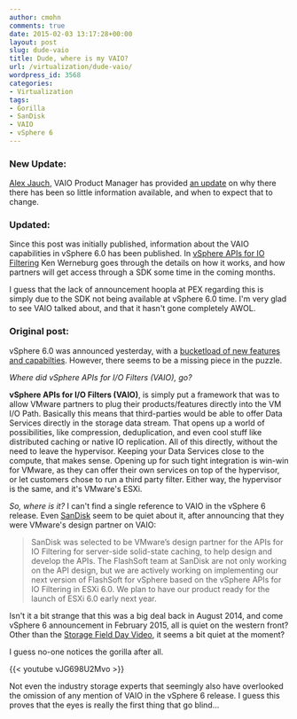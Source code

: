 ```yaml
---
author: cmohn
comments: true
date: 2015-02-03 13:17:28+00:00
layout: post
slug: dude-vaio
title: Dude, where is my VAIO?
url: /virtualization/dude-vaio/
wordpress_id: 3568
categories:
- Virtualization
tags:
- Gorilla
- SanDisk
- VAIO
- vSphere 6
---
```


### New Update:

[Alex Jauch](http://twitter.com/ajauch), VAIO Product Manager has provided [an update](http://vninja.net/virtualization/dude-vaio/#comment-16019) on why there there has been so little information available, and when to expect that to change.


<!--more-->

### Updated:



Since this post was initially published, information about the VAIO capabilities in vSphere 6.0 has been published. In [vSphere APIs for IO Filtering](http://blogs.vmware.com/vsphere/2015/02/vaio_filters.html) Ken Werneburg goes through the details on how it works, and how partners will get access through a SDK some time in the coming months.

I guess that the lack of announcement hoopla at PEX regarding this is simply due to the SDK not being available at vSphere 6.0 time. I'm very glad to see VAIO talked about, and that it hasn't gone completely AWOL.



### Original post:



vSphere 6.0 was announced yesterday, with a [bucketload of new features and capabilties](http://www.yellow-bricks.com/2015/02/03/vsphere-6-0-finally-announced/). However, there seems to be a missing piece in the puzzle.

_Where did vSphere APIs for I/O Filters (VAIO), go?_

**vSphere APIs for I/O Filters (VAIO)**, is simply put a framework that was to allow VMware partners to plug their products/features directly into the VM I/O Path. Basically this means that third-parties would be able to offer Data Services directly in the storage data stream. That opens up a world of possibilities, like compression, deduplication, and even cool stuff like distributed caching or native IO replication. All of this directly, without the need to leave the hypervisor. Keeping your Data Services close to the compute, that makes sense. Opening up for such tight integration is win-win for VMware, as they can offer their own services on top of the hypervisor, or let customers chose to run a third party filter. Either way, the hypervisor is the same, and it's VMware's ESXi.

_So, where is it?_ I can't find a single reference to VAIO in the vSphere 6 release. Even [SanDisk](http://itblog.sandisk.com/sandisk-partners-with-vmware-to-design-apis-for-io-filtering-for-server-side-solid-state-caching/) seem to be quiet about it, after announcing that they were VMware's design partner on VAIO:



<blockquote>
  SanDisk was selected to be VMware’s design partner for the APIs for IO Filtering for server-side solid-state caching, to help design and develop the APIs. The FlashSoft team at SanDisk are not only working on the API design, but we are actively working on implementing our next version of FlashSoft for vSphere based on the vSphere APIs for IO Filtering in ESXi 6.0. We plan to have our product ready for the launch of ESXi 6.0 early next year.
</blockquote>



Isn't it a bit strange that this was a big deal back in August 2014, and come vSphere 6 announcement in February 2015, all is quiet on the western front? Other than the [Storage Field Day Video](http://techfieldday.com/video/sandisk-apis-for-io-filtering-overview/), it seems a bit quiet at the moment?

I guess no-one notices the gorilla after all.


{{< youtube vJG698U2Mvo >}}


Not even the industry storage experts that seemingly also have overlooked the omission of any mention of VAIO in the vSphere 6 release. I guess this proves that the eyes is really the first thing that go blind...
